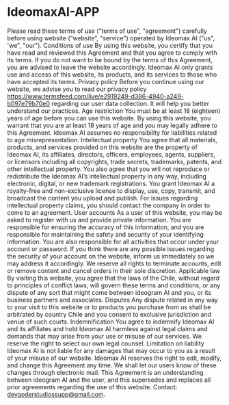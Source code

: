 # IdeomaxAI-APP
Please read these terms of use ("terms of use", "agreement") carefully before using website (“website”, "service") operated by Ideomax AI ("us", 'we", "our"). Conditions of use By using this website, you certify that you have read and reviewed this Agreement and that you agree to comply with its terms. If you do not want to be bound by the terms of this Agreement, you are advised to leave the website accordingly. Ideomax AI only grants use and access of this website, its products, and its services to those who have accepted its terms. Privacy policy Before you continue using our website, we advise you to read our privacy policy https://www.termsfeed.com/live/e2919249-d386-4940-a249-b097e79b70e0 regarding our user data collection. It will help you better understand our practices. Age restriction You must be at least 18 (eighteen) years of age before you can use this website. By using this website, you warrant that you are at least 18 years of age and you may legally adhere to this Agreement. Ideomax AI assumes no responsibility for liabilities related to age misrepresentation. Intellectual property You agree that all materials, products, and services provided on this website are the property of Ideomax AI, its affiliates, directors, officers, employees, agents, suppliers, or licensors including all copyrights, trade secrets, trademarks, patents, and other intellectual property. You also agree that you will not reproduce or redistribute the Ideomax AI’s intellectual property in any way, including electronic, digital, or new trademark registrations. You grant Ideomax AI a royalty-free and non-exclusive license to display, use, copy, transmit, and broadcast the content you upload and publish. For issues regarding intellectual property claims, you should contact the company in order to come to an agreement. User accounts As a user of this website, you may be asked to register with us and provide private information. You are responsible for ensuring the accuracy of this information, and you are responsible for maintaining the safety and security of your identifying information. You are also responsible for all activities that occur under your account or password. If you think there are any possible issues regarding the security of your account on the website, inform us immediately so we may address it accordingly. We reserve all rights to terminate accounts, edit or remove content and cancel orders in their sole discretion. Applicable law By visiting this website, you agree that the laws of the Chile, without regard to principles of conflict laws, will govern these terms and conditions, or any dispute of any sort that might come between ideogram AI and you, or its business partners and associates. Disputes Any dispute related in any way to your visit to this website or to products you purchase from us shall be arbitrated by country Chile and you consent to exclusive jurisdiction and venue of such courts. Indemnification You agree to indemnify Ideomax AI and its affiliates and hold Ideomax AI harmless against legal claims and demands that may arise from your use or misuse of our services. We reserve the right to select our own legal counsel. Limitation on liability Ideomax AI is not liable for any damages that may occur to you as a result of your misuse of our website. Ideomax AI reserves the right to edit, modify, and change this Agreement any time. We shall let our users know of these changes through electronic mail. This Agreement is an understanding between ideogram AI and the user, and this supersedes and replaces all prior agreements regarding the use of this website. Contact: devgoderstudiossupp@gmail.com.
